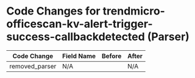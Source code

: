# Code Changes for trendmicro-officescan-kv-alert-trigger-success-callbackdetected (Parser)

| Code Change | Field Name | Before | After |
|-------------|------------|--------|-------|
| removed_parser | N/A |  | N/A |